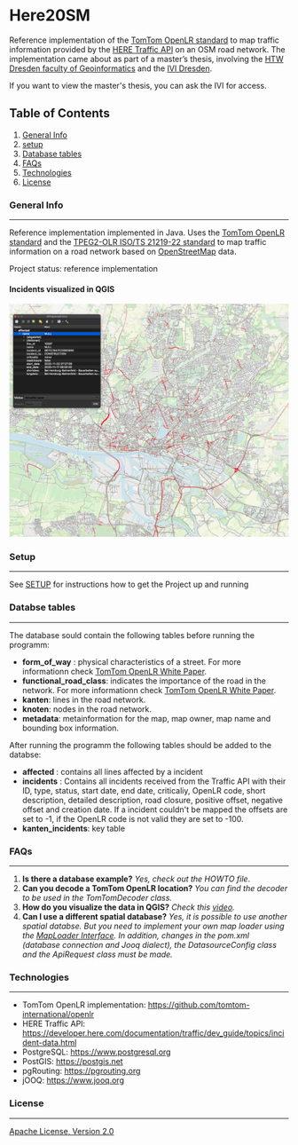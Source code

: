 # Here20SM

Reference implementation of the [TomTom OpenLR standard](https://www.openlr-association.com/method.html) to map traffic information provided by the [HERE Traffic API](https://developer.here.com/documentation/traffic/dev_guide/topics/what-is.html) on an OSM road network. The implementation came about as part of a master’s thesis, involving the [HTW Dresden faculty of Geoinformatics](https://www.htw-dresden.de/hochschule/fakultaeten/geoinformation) and the [IVI Dresden](https://www.ivi.fraunhofer.de). 

If you want to view the master's thesis, you can ask the IVI for access.

## Table of Contents
1. [General Info](#general-info)
2. [setup](#setup)
3. [Database tables](#tables)
4. [FAQs](#faqs)
5. [Technologies](#technologies)
6. [License](#license)

### General Info
***
Reference implementation implemented in Java. Uses the [TomTom OpenLR standard](https://www.openlr-association.com/method.html) and the [TPEG2-OLR ISO/TS 21219-22 standard](https://www.iso.org/standard/63122.html) to map traffic information on a road network based on [OpenStreetMap](https://www.openstreetmap.org/#map=6/51.330/10.453) data. 

Project status: reference implementation

#### Incidents visualized in QGIS
![IncidentsVisualized](src/main/resources/Screenshots/visualizedIncidents.png)

### Setup
***
See [SETUP](SETUP.md) for instructions how to get the Project up and running

### Databse tables 
***
The database sould contain the following tables before running the programm: 
+ **form_of_way** : physical characteristics of a street. For more informationn check [TomTom OpenLR White Paper](https://www.openlr-association.com/fileadmin/user_upload/openlr-whitepaper_v1.5.pdf).
+ **functional_road_class**: indicates the importance of the road in the network. For more informationn check [TomTom OpenLR White Paper](https://www.openlr-association.com/fileadmin/user_upload/openlr-whitepaper_v1.5.pdf).
+ **kanten**: lines in the road network. 
+ **knoten**: nodes in the road network. 
+ **metadata**: metainformation for the map, map owner, map name and bounding box information.


After running the programm the following tables should be added to the databse: 
+ **affected** : contains all lines affected by a incident
+ **incidents** : Contains all incidents received from the Traffic API with their ID, type, status, start date, end date, criticaliy, OpenLR code, short description, detailed description, road closure, positive offset, negative offset and creation date. If a incident couldn't be mapped the offsets are set to -1, if the OpenLR code is not valid they are set to -100. 
+ **kanten_incidents**: key table

### FAQs
***
1. **Is there a database example?**
_Yes, check out the HOWTO file_. 
1. **Can you decode a TomTom OpenLR location?**
_You can find the decoder to be used in the TomTomDecoder class._ 
2. **How do you visualize the data in QGIS?**
_Check this [video](https://www.youtube.com/watch?v=17AZQ2-5Rrk)._
1. **Can I use a different spatial database?** _Yes, it is possible to use another spatial databse. But you need to implement your own map loader using the [MapLoader Interface](src/main/java/Loader/MapLoader.java). In addition, changes in the pom.xml (database connection and Jooq dialect), the DatasourceConfig class and the ApiRequest class must be made._ 

### Technologies
***
* TomTom OpenLR implementation: <https://github.com/tomtom-international/openlr>
* HERE Traffic API: <https://developer.here.com/documentation/traffic/dev_guide/topics/incident-data.html>
* PostgreSQL: <https://www.postgresql.org>
* PostGIS: <https://postgis.net>
* pgRouting: <https://pgrouting.org>
* jOOQ: <https://www.jooq.org>


### License
***
[Apache License, Version 2.0](http://www.apache.org/licenses/LICENSE-2.0.html)
